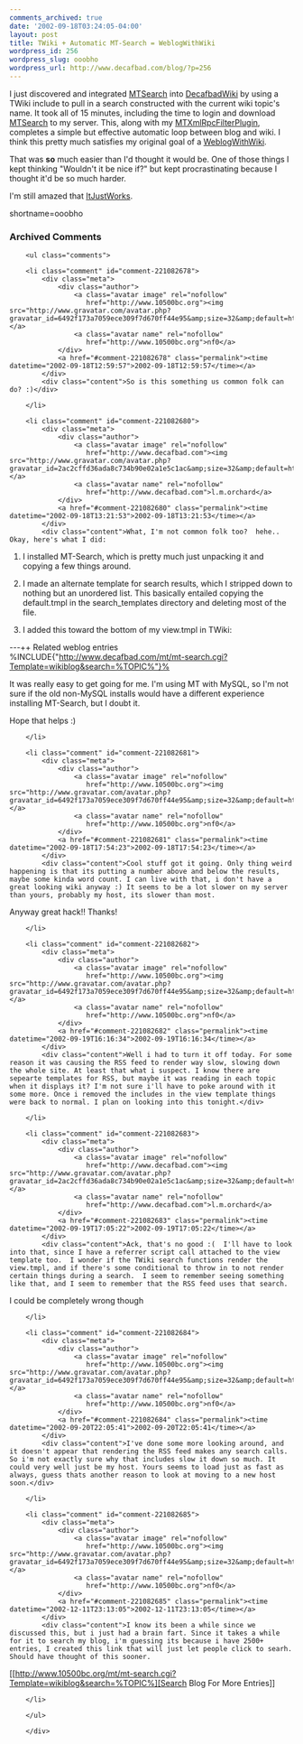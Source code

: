 ```yaml
---
comments_archived: true
date: '2002-09-18T03:24:05-04:00'
layout: post
title: TWiki + Automatic MT-Search = WeblogWithWiki
wordpress_id: 256
wordpress_slug: ooobho
wordpress_url: http://www.decafbad.com/blog/?p=256
---
```

<p>I just discovered and integrated <a href="http://www.decafbad.com/twiki/bin/view/Main/MTSearch">MTSearch</a> into <a href="http://www.decafbad.com/twiki/bin/view/Main/DecafbadWiki">DecafbadWiki</a> by using a TWiki include to pull in a search constructed with the current wiki topic's name.  It took all of 15 minutes, including the time to login and download <a href="http://www.decafbad.com/twiki/bin/view/Main/MTSearch">MTSearch</a> to my server.  This, along with my <a href="http://www.decafbad.com/twiki/bin/view/Main/MTXmlRpcFilterPlugin">MTXmlRpcFilterPlugin</a>, completes a simple but effective automatic loop between blog and wiki.  I think this pretty much satisfies my original goal of a <a href="http://www.decafbad.com/twiki/bin/view/Main/WeblogWithWiki">WeblogWithWiki</a>.  </p>
<p>That was <strong>so</strong> much easier than I'd thought it would be.  One of those things I kept thinking "Wouldn't it be nice if?" but kept procrastinating because I thought it'd be so much harder.</p>
<p>I'm still amazed that <a href="http://www.decafbad.com/twiki/bin/view/Main/ItJustWorks">ItJustWorks</a>.</p>
<!--more-->
shortname=ooobho

<div id="comments" class="comments archived-comments">
            <h3>Archived Comments</h3>
            
        <ul class="comments">
            
        <li class="comment" id="comment-221082678">
            <div class="meta">
                <div class="author">
                    <a class="avatar image" rel="nofollow" 
                       href="http://www.10500bc.org"><img src="http://www.gravatar.com/avatar.php?gravatar_id=6492f173a7059ece309f7d670ff44e95&amp;size=32&amp;default=http://mediacdn.disqus.com/1320279820/images/noavatar32.png"/></a>
                    <a class="avatar name" rel="nofollow" 
                       href="http://www.10500bc.org">nf0</a>
                </div>
                <a href="#comment-221082678" class="permalink"><time datetime="2002-09-18T12:59:57">2002-09-18T12:59:57</time></a>
            </div>
            <div class="content">So is this something us common folk can do? :)</div>
            
        </li>
    
        <li class="comment" id="comment-221082680">
            <div class="meta">
                <div class="author">
                    <a class="avatar image" rel="nofollow" 
                       href="http://www.decafbad.com"><img src="http://www.gravatar.com/avatar.php?gravatar_id=2ac2cffd36ada8c734b90e02a1e5c1ac&amp;size=32&amp;default=http://mediacdn.disqus.com/1320279820/images/noavatar32.png"/></a>
                    <a class="avatar name" rel="nofollow" 
                       href="http://www.decafbad.com">l.m.orchard</a>
                </div>
                <a href="#comment-221082680" class="permalink"><time datetime="2002-09-18T13:21:53">2002-09-18T13:21:53</time></a>
            </div>
            <div class="content">What, I'm not common folk too?  hehe..  Okay, here's what I did:

1) I installed MT-Search, which is pretty much just unpacking it and copying a few things around.

2) I made an alternate template for search results, which I stripped down to nothing but an unordered list.  This basically entailed copying the default.tmpl in the search_templates directory and deleting most of the file.

3) I added this toward the bottom of my view.tmpl in TWiki:

---++ Related weblog entries
%INCLUDE{"http://www.decafbad.com/mt/mt-search.cgi?Template=wikiblog&search=%TOPIC%"}%

It was really easy to get going for me.  I'm using MT with MySQL, so I'm not sure if the old non-MySQL installs would have a different experience installing MT-Search, but I doubt it.

Hope that helps :)</div>
            
        </li>
    
        <li class="comment" id="comment-221082681">
            <div class="meta">
                <div class="author">
                    <a class="avatar image" rel="nofollow" 
                       href="http://www.10500bc.org"><img src="http://www.gravatar.com/avatar.php?gravatar_id=6492f173a7059ece309f7d670ff44e95&amp;size=32&amp;default=http://mediacdn.disqus.com/1320279820/images/noavatar32.png"/></a>
                    <a class="avatar name" rel="nofollow" 
                       href="http://www.10500bc.org">nf0</a>
                </div>
                <a href="#comment-221082681" class="permalink"><time datetime="2002-09-18T17:54:23">2002-09-18T17:54:23</time></a>
            </div>
            <div class="content">Cool stuff got it going. Only thing weird happening is that its putting a number above and below the results, maybe some kinda word count. I can live with that, i don't have a great looking wiki anyway :) It seems to be a lot slower on my server than yours, probably my host, its slower than most.

Anyway great hack!! Thanks!</div>
            
        </li>
    
        <li class="comment" id="comment-221082682">
            <div class="meta">
                <div class="author">
                    <a class="avatar image" rel="nofollow" 
                       href="http://www.10500bc.org"><img src="http://www.gravatar.com/avatar.php?gravatar_id=6492f173a7059ece309f7d670ff44e95&amp;size=32&amp;default=http://mediacdn.disqus.com/1320279820/images/noavatar32.png"/></a>
                    <a class="avatar name" rel="nofollow" 
                       href="http://www.10500bc.org">nf0</a>
                </div>
                <a href="#comment-221082682" class="permalink"><time datetime="2002-09-19T16:16:34">2002-09-19T16:16:34</time></a>
            </div>
            <div class="content">Well i had to turn it off today. For some reason it was causing the RSS feed to render way slow, slowing down the whole site. At least that what i suspect. I know there are sepearte templates for RSS, but maybe it was reading in each topic when it displays it? I'm not sure i'll have to poke around with it some more. Once i removed the includes in the view template things were back to normal. I plan on looking into this tonight.</div>
            
        </li>
    
        <li class="comment" id="comment-221082683">
            <div class="meta">
                <div class="author">
                    <a class="avatar image" rel="nofollow" 
                       href="http://www.decafbad.com"><img src="http://www.gravatar.com/avatar.php?gravatar_id=2ac2cffd36ada8c734b90e02a1e5c1ac&amp;size=32&amp;default=http://mediacdn.disqus.com/1320279820/images/noavatar32.png"/></a>
                    <a class="avatar name" rel="nofollow" 
                       href="http://www.decafbad.com">l.m.orchard</a>
                </div>
                <a href="#comment-221082683" class="permalink"><time datetime="2002-09-19T17:05:22">2002-09-19T17:05:22</time></a>
            </div>
            <div class="content">Ack, that's no good :(  I'll have to look into that, since I have a referrer script call attached to the view template too.  I wonder if the TWiki search functions render the view.tmpl, and if there's some conditional to throw in to not render certain things during a search.  I seem to remember seeing something like that, and I seem to remember that the RSS feed uses that search.

I could be completely wrong though</div>
            
        </li>
    
        <li class="comment" id="comment-221082684">
            <div class="meta">
                <div class="author">
                    <a class="avatar image" rel="nofollow" 
                       href="http://www.10500bc.org"><img src="http://www.gravatar.com/avatar.php?gravatar_id=6492f173a7059ece309f7d670ff44e95&amp;size=32&amp;default=http://mediacdn.disqus.com/1320279820/images/noavatar32.png"/></a>
                    <a class="avatar name" rel="nofollow" 
                       href="http://www.10500bc.org">nf0</a>
                </div>
                <a href="#comment-221082684" class="permalink"><time datetime="2002-09-20T22:05:41">2002-09-20T22:05:41</time></a>
            </div>
            <div class="content">I've done some more looking around, and it doesn't appear that rendering the RSS feed makes any search calls. So i'm not exactly sure why that includes slow it down so much. It could very well just be my host. Yours seems to load just as fast as always, guess thats another reason to look at moving to a new host soon.</div>
            
        </li>
    
        <li class="comment" id="comment-221082685">
            <div class="meta">
                <div class="author">
                    <a class="avatar image" rel="nofollow" 
                       href="http://www.10500bc.org"><img src="http://www.gravatar.com/avatar.php?gravatar_id=6492f173a7059ece309f7d670ff44e95&amp;size=32&amp;default=http://mediacdn.disqus.com/1320279820/images/noavatar32.png"/></a>
                    <a class="avatar name" rel="nofollow" 
                       href="http://www.10500bc.org">nf0</a>
                </div>
                <a href="#comment-221082685" class="permalink"><time datetime="2002-12-11T23:13:05">2002-12-11T23:13:05</time></a>
            </div>
            <div class="content">I know its been a while since we discussed this, but i just had a brain fart. Since it takes a while for it to search my blog, i'm guessing its because i have 2500+ entries, I created this link that will just let people click to searh. Should have thought of this sooner.

[[http://www.10500bc.org/mt/mt-search.cgi?Template=wikiblog&search=%TOPIC%][Search Blog For More Entries]]</div>
            
        </li>
    
        </ul>
    
        </div>
    